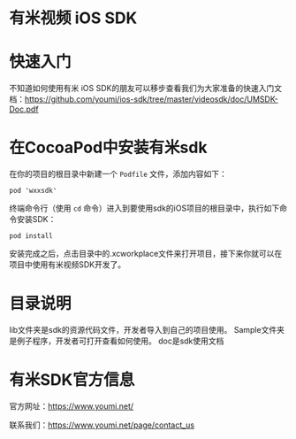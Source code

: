 
有米视频 iOS SDK
===========

# 快速入门

不知道如何使用有米 iOS SDK的朋友可以移步查看我们为大家准备的快速入门文档：https://github.com/youmi/ios-sdk/tree/master/videosdk/doc/UMSDK-Doc.pdf


# 在CocoaPod中安装有米sdk

在你的项目的根目录中新建一个 `Podfile` 文件，添加内容如下：

```
pod 'wxxsdk'
```

终端命令行（使用 `cd` 命令）进入到要使用sdk的iOS项目的根目录中，执行如下命令安装SDK：

```
pod install
```

安装完成之后，点击目录中的.xcworkplace文件来打开项目，接下来你就可以在项目中使用有米视频SDK开发了。


# 目录说明

lib文件夹是sdk的资源代码文件，开发者导入到自己的项目使用。
Sample文件夹是例子程序，开发者可打开查看如何使用。
doc是sdk使用文档


# 有米SDK官方信息

官方网址：https://www.youmi.net/

联系我们：https://www.youmi.net/page/contact_us